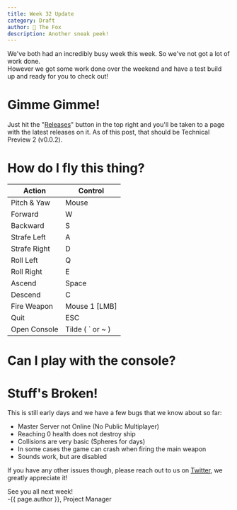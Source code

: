 ```yaml
---
title: Week 32 Update
category: Draft
author: 🦊 The Fox
description: Another sneak peek!
---
```


We've both had an incredibly busy week this week. So we've not got a lot of work done.  
However we got some work done over the weekend and have a test build up and ready for you to check out!

# Gimme Gimme!

Just hit the "[Releases](https://github.com/corporeality-space/release/releases)" button in the top right and you'll be taken to a page with the latest releases on it. As of this post, that should be Technical Preview 2 (v0.0.2).

# How do I fly this thing?

| Action       | Control            |
| ------------ | ------------------ |
| Pitch & Yaw  | Mouse              |
| Forward      | W                  |
| Backward     | S                  |
| Strafe Left  | A                  |
| Strafe Right | D                  |
| Roll Left    | Q                  |
| Roll Right   | E                  |
| Ascend       | Space              |
| Descend      | C                  |
| Fire Weapon  | Mouse 1 [LMB]      |
| Quit         | ESC                |
| Open Console | Tilde ( \` or ~ )  |

# Can I play with the console?



# Stuff's Broken!

This is still early days and we have a few bugs that we know about so far:  

- Master Server not Online (No Public Multiplayer)
- Reaching 0 health does not destroy ship
- Collisions are very basic (Spheres for days)
- In some cases the game can crash when firing the main weapon
- Sounds work, but are disabled

If you have any other issues though, please reach out to us on [Twitter](https://twitter.com/CorporealityDev), we greatly appreciate it!

See you all next week!  
-{{ page.author }}, Project Manager
